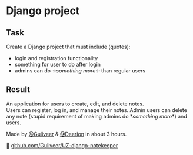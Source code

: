 # Django project

## Task

Create a Django project that must include (quotes):

- login and registration functionality
- something for user to do after login
- admins can do _✨something more✨_ than regular users

## Result

An application for users to create, edit, and delete notes.  
Users can register, log in, and manage their notes. Admin users can delete any note (stupid requirement of making admins do \*_something more_\*) and users.

Made by [@Guliveer](https://github.com/Guliveer) & [@Deerion](https://github.com/Deerion) in about 3 hours.

🔗 [github.com/Guliveer/UZ-django-notekeeper](https://github.com/Guliveer/UZ-django-notekeeper)

